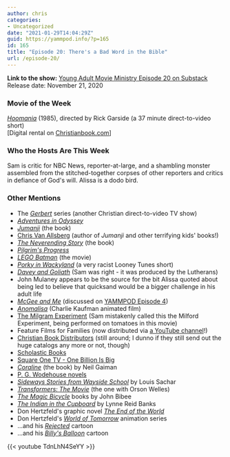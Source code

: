 ```yaml
---
author: chris
categories:
- Uncategorized
date: "2021-01-29T14:04:29Z"
guid: https://yammpod.info/?p=165
id: 165
title: "Episode 20: There's a Bad Word in the Bible"
url: /episode-20/
---
```

**Link to the show:** [Young Adult Movie Ministry Episode 20 on Substack](https://yammpod.substack.com/p/episode-20-theres-a-bad-word-in-the)  
Release date: November 21, 2020

### Movie of the Week

_[Hoomania](https://www.imdb.com/title/tt2528814)_ (1985), directed by Rick Garside (a 37 minute direct-to-video short)  
[Digital rental on [Christianbook.com](https://amzn.to/3ph3PS0)]

### Who the Hosts Are This Week

Sam is critic for NBC News, reporter-at-large, and a shambling monster assembled from the stitched-together corpses of other reporters and critics in defiance of God's will. Alissa is a dodo bird.

### Other Mentions

  * The _[Gerbert](https://en.wikipedia.org/wiki/Gerbert_(TV_series))_ series (another Christian direct-to-video TV show)
  * _[Adventures in Odyssey](https://en.wikipedia.org/wiki/Adventures_in_Odyssey)_
  * _[Jumanji](https://bookshop.org/a/20775/9780547608389)_ (the book)
  * [Chris Van Allsberg](https://en.wikipedia.org/wiki/Chris_Van_Allsburg) (author of _Jumanji_ and other terrifying kids' books!)
  * _[The Neverending Story](https://bookshop.org/a/20775/9780140386332)_ (the book)
  * _[Pilgrim's Progress](https://bookshop.org/a/20775/9781512396485)_
  * _[LEGO Batman](https://www.imdb.com/title/tt4116284?ref_=nv_sr_srsg_0)_ (the movie)
  * _[Porky in Wackyland](https://en.wikipedia.org/wiki/Porky_in_Wackyland)_ (a very racist Looney Tunes short)
  * _[Davey and Goliath](https://en.wikipedia.org/wiki/Davey_and_Goliath)_ (Sam was right - it was produced by the Lutherans)
  * John Mulaney appears to be the source for the bit Alissa quoted about being led to believe that quicksand would be a bigger challenge in his adult life
  * _[McGee and Me](https://www.imdb.com/title/tt0090594/)_ (discussed on [YAMMPOD Episode 4](https://yammpod.info/episode-4/))
  * _[Anomalisa](https://www.imdb.com/title/tt2401878/)_ (Charlie Kaufman animated film)
  * [The Milgram Experiment](https://en.wikipedia.org/wiki/Milgram_experiment) (Sam mistakenly called this the Milford Experiment, being performed on tomatoes in this movie)
  * Feature Films for Families (now distributed via [a YouTube channel](https://www.youtube.com/channel/UC9ccTXpcu35WphwC5VSmjFA)!)
  * [Christian Book Distributors](https://www.christianbook.com/) (still around; I dunno if they still send out the huge catalogs any more or not, though)
  * [Scholastic Books](https://www.scholastic.com/home)
  * [Square One TV - One Billion Is Big](https://www.youtube.com/watch?v=TdnLhN4SeYY)
  * _[Coraline](https://bookshop.org/a/20775/9780380807345)_ (the book) by Neil Gaiman
  * [P. G. Wodehouse novels](https://bookshop.org/contributors/p-g-wodehouse-0a63b9ee-f255-4cf0-bc35-21c3ef2e2cc6)
  * _[Sideways Stories from Wayside School](https://bookshop.org/a/20775/9780380698714)_ by Louis Sachar
  * _[Transformers: The Movie](https://www.imdb.com/title/tt0092106/)_ (the one with Orson Welles)
  * _[The Magic Bicycle](https://bookshop.org/a/20775/9780578680491)_ books by John Bibee
  * _[The Indian in the Cupboard](https://bookshop.org/a/20775/9780375847530)_ by Lynne Reid Banks
  * Don Hertzfeld's graphic novel _[The End of the World](https://bookshop.org/a/20775/9781984855350)_
  * Don Hertzfeld's _[World of Tomorrow](https://www.imdb.com/title/tt4171032/)_ animation series
  * ...and his [_Rejected_](https://www.youtube.com/watch?v=W7JyjZI3LUM) cartoon
  * ...and his [_Billy's Balloon_](https://www.youtube.com/watch?v=7jksRQcI9NA) cartoon

{{< youtube TdnLhN4SeYY >}}
